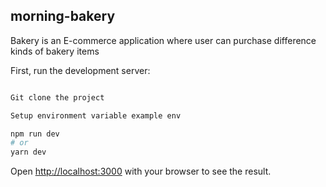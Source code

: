 ## morning-bakery

Bakery is an E-commerce application where user can purchase difference kinds of bakery items

First, run the development server:

```bash

Git clone the project

Setup environment variable example env

npm run dev
# or
yarn dev
```

Open [http://localhost:3000](http://localhost:3000) with your browser to see the result.
